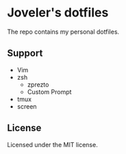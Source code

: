 # Joveler's dotfiles

The repo contains my personal dotfiles.

## Support

- Vim
- zsh
    - zprezto
    - Custom Prompt
- tmux
- screen

## License

Licensed under the MIT license.

